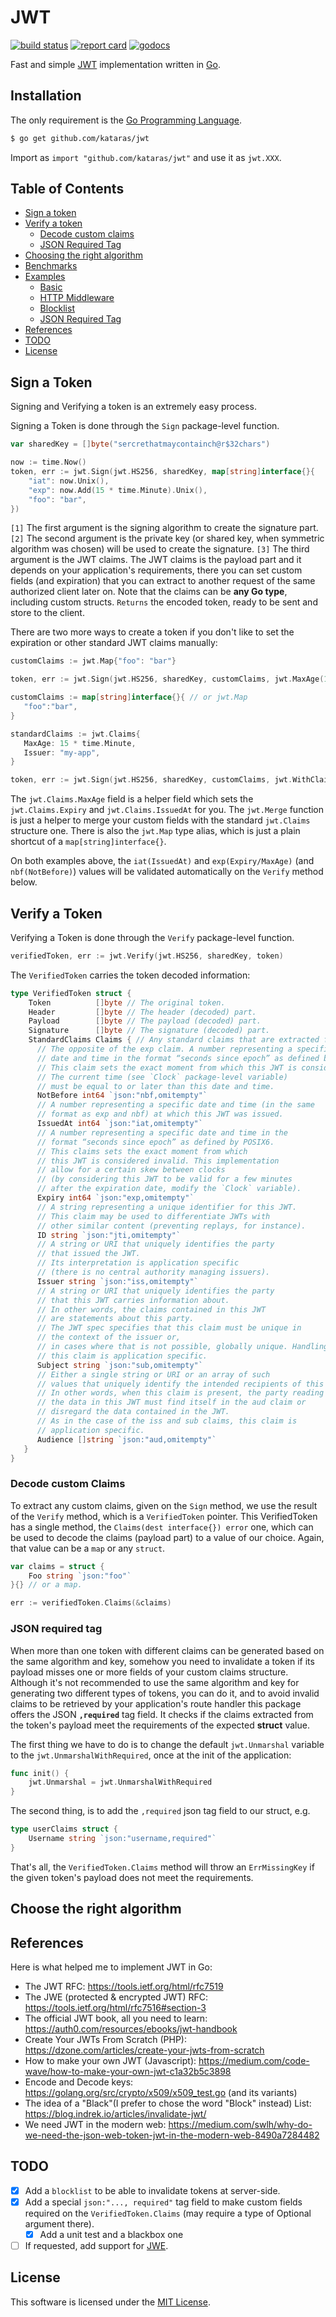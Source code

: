 # JWT

[![build status](https://img.shields.io/travis/com/kataras/jwt/master.svg?style=for-the-badge&logo=travis)](https://travis-ci.com/github/kataras/jwt) [![report card](https://img.shields.io/badge/report%20card-a%2B-ff3333.svg?style=for-the-badge)](https://goreportcard.com/report/github.com/kataras/jwt) [![godocs](https://img.shields.io/badge/go-%20docs-488AC7.svg?style=for-the-badge)](https://pkg.go.dev/github.com/kataras/jwt)

Fast and simple [JWT](https://jwt.io/) implementation written in [Go](https://golang.org/dl).

## Installation

The only requirement is the [Go Programming Language](https://golang.org/dl).

```sh
$ go get github.com/kataras/jwt
```

Import as `import "github.com/kataras/jwt"` and use it as `jwt.XXX`.

## Table of Contents

* [Sign a token](#sign-a-token)
* [Verify a token](#verify-a-token)
   * [Decode custom claims](#decode-custom-claims)
   * [JSON Required Tag](#json-required-tag)
* [Choosing the right algorithm](#choose-the-right-algorithm)
* [Benchmarks](_benchmarks)
* [Examples](_examples)
   * [Basic](_examples/basic/main.go)
   * [HTTP Middleware](_examples/middleware/main.go)
   * [Blocklist](_examples/blocklist/main.go)
   * [JSON Required Tag](_examples/required/main.go)
* [References](#references)
* [TODO](#todo)
* [License](#license)

## Sign a Token

Signing and Verifying a token is an extremely easy process.

Signing a Token is done through the `Sign` package-level function.

```go
var sharedKey = []byte("sercrethatmaycontainch@r$32chars")
```

```go
now := time.Now()
token, err := jwt.Sign(jwt.HS256, sharedKey, map[string]interface{}{
    "iat": now.Unix(),
    "exp": now.Add(15 * time.Minute).Unix(),
    "foo": "bar",
})
```

`[1]` The first argument is the signing algorithm to create the signature part.
`[2]` The second argument is the private key (or shared key, when symmetric algorithm was chosen) will be used to create the signature.
`[3]` The third argument is the JWT claims. The JWT claims is the payload part and it depends on your application's requirements, there you can set custom fields (and expiration) that you can extract to another request of the same authorized client later on. Note that the claims can be **any Go type**, including custom structs. `Returns` the encoded token, ready to be sent and store to the client.

There are two more ways to create a token if you don't like to set the expiration or other standard JWT claims manually:

```go
customClaims := jwt.Map{"foo": "bar"}

token, err := jwt.Sign(jwt.HS256, sharedKey, customClaims, jwt.MaxAge(15 * time.Minute))
```



```go
customClaims := map[string]interface{}{ // or jwt.Map
   "foo":"bar",
}

standardClaims := jwt.Claims{
   MaxAge: 15 * time.Minute,
   Issuer: "my-app",
}

token, err := jwt.Sign(jwt.HS256, sharedKey, customClaims, jwt.WithClaims(standardClaims))
```

The `jwt.Claims.MaxAge` field is a helper field which sets the `jwt.Claims.Expiry` and `jwt.Claims.IssuedAt` for you. The `jwt.Merge` function is just a helper to merge your custom fields with the standard `jwt.Claims` structure one. There is also the `jwt.Map` type alias, which is just a plain shortcut of a `map[string]interface{}`.

On both examples above, the `iat(IssuedAt)` and `exp(Expiry/MaxAge)` (and `nbf(NotBefore)`) values will be validated automatically on the `Verify` method below.

## Verify a Token

Verifying a Token is done through the `Verify` package-level function.

```go
verifiedToken, err := jwt.Verify(jwt.HS256, sharedKey, token)
```

The `VerifiedToken` carries the token decoded information: 

```go
type VerifiedToken struct {
	Token          []byte // The original token.
	Header         []byte // The header (decoded) part.
	Payload        []byte // The payload (decoded) part.
	Signature      []byte // The signature (decoded) part.
	StandardClaims Claims { // Any standard claims that are extracted from the payload.
      // The opposite of the exp claim. A number representing a specific
      // date and time in the format “seconds since epoch” as defined by POSIX.
      // This claim sets the exact moment from which this JWT is considered valid.
      // The current time (see `Clock` package-level variable)
      // must be equal to or later than this date and time.
      NotBefore int64 `json:"nbf,omitempty"`
      // A number representing a specific date and time (in the same
      // format as exp and nbf) at which this JWT was issued.
      IssuedAt int64 `json:"iat,omitempty"`
      // A number representing a specific date and time in the
      // format “seconds since epoch” as defined by POSIX6.
      // This claims sets the exact moment from which
      // this JWT is considered invalid. This implementation
      // allow for a certain skew between clocks
      // (by considering this JWT to be valid for a few minutes
      // after the expiration date, modify the `Clock` variable).
      Expiry int64 `json:"exp,omitempty"`
      // A string representing a unique identifier for this JWT.
      // This claim may be used to differentiate JWTs with
      // other similar content (preventing replays, for instance).
      ID string `json:"jti,omitempty"`
      // A string or URI that uniquely identifies the party
      // that issued the JWT.
      // Its interpretation is application specific
      // (there is no central authority managing issuers).
      Issuer string `json:"iss,omitempty"`
      // A string or URI that uniquely identifies the party
      // that this JWT carries information about.
      // In other words, the claims contained in this JWT
      // are statements about this party.
      // The JWT spec specifies that this claim must be unique in
      // the context of the issuer or,
      // in cases where that is not possible, globally unique. Handling of
      // this claim is application specific.
      Subject string `json:"sub,omitempty"`
      // Either a single string or URI or an array of such
      // values that uniquely identify the intended recipients of this JWT.
      // In other words, when this claim is present, the party reading
      // the data in this JWT must find itself in the aud claim or
      // disregard the data contained in the JWT.
      // As in the case of the iss and sub claims, this claim is
      // application specific.
      Audience []string `json:"aud,omitempty"`
   }
}
```

### Decode custom Claims

To extract any custom claims, given on the `Sign` method, we use the result of the `Verify` method, which is a `VerifiedToken` pointer. This VerifiedToken has a single method, the `Claims(dest interface{}) error` one, which can be used to decode the claims (payload part) to a value of our choice. Again, that value can be a `map` or any `struct`.

```go
var claims = struct {
	Foo string `json:"foo"`
}{} // or a map.

err := verifiedToken.Claims(&claims)
```

### JSON required tag

When more than one token with different claims can be generated based on the same algorithm and key, somehow you need to invalidate a token if its payload misses one or more fields of your custom claims structure. Although it's not recommended to use the same algorithm and key for generating two different types of tokens, you can do it, and to avoid invalid claims to be retrieved by your application's route handler this package offers the JSON **`,required`** tag field. It checks if the claims extracted from the token's payload meet the requirements of the expected **struct** value.

The first thing we have to do is to change the default `jwt.Unmarshal` variable to the `jwt.UnmarshalWithRequired`, once at the init of the application:

```go
func init() {
	jwt.Unmarshal = jwt.UnmarshalWithRequired
}
```

The second thing, is to add the `,required` json tag field to our struct, e.g.

```go
type userClaims struct {
	Username string `json:"username,required"`
}
```

That's all, the `VerifiedToken.Claims` method will throw an `ErrMissingKey` if the given token's payload does not meet the requirements.

## Choose the right algorithm

## References

Here is what helped me to implement JWT in Go:

- The JWT RFC: https://tools.ietf.org/html/rfc7519
- The JWE (protected & encrypted JWT) RFC: https://tools.ietf.org/html/rfc7516#section-3
- The official JWT book, all you need to learn: https://auth0.com/resources/ebooks/jwt-handbook
- Create Your JWTs From Scratch (PHP): https://dzone.com/articles/create-your-jwts-from-scratch
- How to make your own JWT (Javascript): https://medium.com/code-wave/how-to-make-your-own-jwt-c1a32b5c3898
- Encode and Decode keys: https://golang.org/src/crypto/x509/x509_test.go (and its variants)
- The idea of a "Black"(I prefer to chose the word "Block" instead) List: https://blog.indrek.io/articles/invalidate-jwt/
- We need JWT in the modern web: https://medium.com/swlh/why-do-we-need-the-json-web-token-jwt-in-the-modern-web-8490a7284482

## TODO

- [x] Add a `blocklist` to be able to invalidate tokens at server-side.
- [x] Add a special `json:"..., required"` tag field to make custom fields required on the `VerifiedToken.Claims` (may require a type of Optional argument there).
   - [x] Add a unit test and a blackbox one
- [ ] If requested, add support for [JWE](https://tools.ietf.org/html/rfc7516#section-3).

## License

This software is licensed under the [MIT License](LICENSE).
